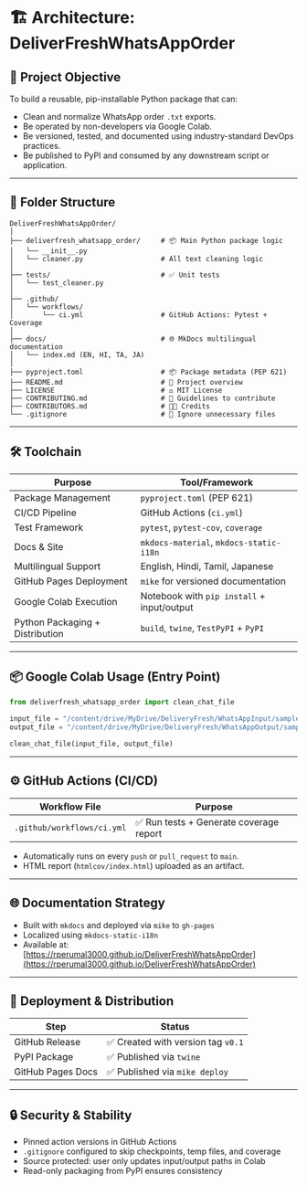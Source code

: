 # 🏗️ Architecture: DeliverFreshWhatsAppOrder

## 📌 Project Objective

To build a reusable, pip-installable Python package that can:
- Clean and normalize WhatsApp order `.txt` exports.
- Be operated by non-developers via Google Colab.
- Be versioned, tested, and documented using industry-standard DevOps practices.
- Be published to PyPI and consumed by any downstream script or application.

---

## 📁 Folder Structure

```
DeliverFreshWhatsAppOrder/
│
├── deliverfresh_whatsapp_order/     # 📦 Main Python package logic
│   └── __init__.py
│   └── cleaner.py                   # All text cleaning logic
│
├── tests/                           # ✅ Unit tests
│   └── test_cleaner.py
│
├── .github/
│   └── workflows/
│       └── ci.yml                   # GitHub Actions: Pytest + Coverage
│
├── docs/                            # 🌐 MkDocs multilingual documentation
│   └── index.md (EN, HI, TA, JA)
│
├── pyproject.toml                   # 📦 Package metadata (PEP 621)
├── README.md                        # 📝 Project overview
├── LICENSE                          # ⚖️ MIT License
├── CONTRIBUTING.md                  # 🙌 Guidelines to contribute
├── CONTRIBUTORS.md                  # 🧑‍💻 Credits
└── .gitignore                       # 🚫 Ignore unnecessary files
```

---

## 🛠️ Toolchain

| Purpose                         | Tool/Framework                  |
|----------------------------------|----------------------------------|
| Package Management               | `pyproject.toml` (PEP 621)       |
| CI/CD Pipeline                   | GitHub Actions (`ci.yml`)        |
| Test Framework                   | `pytest`, `pytest-cov`, `coverage` |
| Docs & Site                      | `mkdocs-material`, `mkdocs-static-i18n` |
| Multilingual Support             | English, Hindi, Tamil, Japanese |
| GitHub Pages Deployment          | `mike` for versioned documentation |
| Google Colab Execution           | Notebook with `pip install` + input/output |
| Python Packaging + Distribution  | `build`, `twine`, `TestPyPI` + `PyPI` |

---

## 📦 Google Colab Usage (Entry Point)

```python
from deliverfresh_whatsapp_order import clean_chat_file

input_file = "/content/drive/MyDrive/DeliveryFresh/WhatsAppInput/sample.txt"
output_file = "/content/drive/MyDrive/DeliveryFresh/WhatsAppOutput/sample_cleaned.txt"

clean_chat_file(input_file, output_file)
```

---

## ⚙️ GitHub Actions (CI/CD)

| Workflow File        | Purpose                            |
|----------------------|-------------------------------------|
| `.github/workflows/ci.yml` | ✅ Run tests + Generate coverage report |

- Automatically runs on every `push` or `pull_request` to `main`.
- HTML report (`htmlcov/index.html`) uploaded as an artifact.

---

## 🌐 Documentation Strategy

- Built with `mkdocs` and deployed via `mike` to `gh-pages`
- Localized using `mkdocs-static-i18n`
- Available at: [https://rperumal3000.github.io/DeliverFreshWhatsAppOrder](https://rperumal3000.github.io/DeliverFreshWhatsAppOrder)

---

## 🚀 Deployment & Distribution

| Step                         | Status                          |
|-----------------------------|----------------------------------|
| GitHub Release              | ✅ Created with version tag `v0.1` |
| PyPI Package                | ✅ Published via `twine`         |
| GitHub Pages Docs           | ✅ Published via `mike deploy`   |

---

## 🔒 Security & Stability

- Pinned action versions in GitHub Actions
- `.gitignore` configured to skip checkpoints, temp files, and coverage
- Source protected: user only updates input/output paths in Colab
- Read-only packaging from PyPI ensures consistency